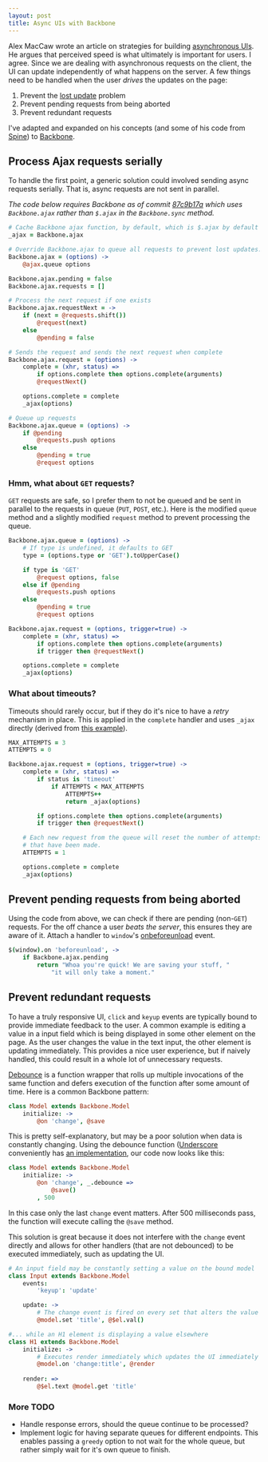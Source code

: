 ```yaml
---
layout: post
title: Async UIs with Backbone
---
```


Alex MacCaw wrote an article on strategies for building [asynchronous UIs](http://alexmaccaw.com/posts/async_ui).
He argues that perceived speed is what ultimately is important for users. I agree. Since we
are dealing with asynchronous requests on the client, the UI can update independently
of what happens on the server. A few things need to be handled when the user _drives_ the
updates on the page:

1. Prevent the [lost update](http://en.wikipedia.org/wiki/Concurrency_control#.27Why_is_concurrency_control_needed.27.3F) problem
2. Prevent pending requests from being aborted
3. Prevent redundant requests

I've adapted and expanded on his concepts (and some of his code from [Spine](http://spinejs.com/))
to [Backbone](http://backbonejs.org/).

## Process Ajax requests serially

To handle the first point, a generic solution could involved sending async requests serially. That is, async requests are not sent in parallel.

_The code below requires Backbone as of commit [87c9b17a](https://github.com/braddunbar/backbone/commit/87c9b17aa722fb3d6b34d5b92c564eeba5516334) which uses `Backbone.ajax` rather than `$.ajax` in the `Backbone.sync` method._

```coffeescript
# Cache Backbone ajax function, by default, which is $.ajax by default
_ajax = Backbone.ajax

# Override Backbone.ajax to queue all requests to prevent lost updates.
Backbone.ajax = (options) ->
    @ajax.queue options

Backbone.ajax.pending = false
Backbone.ajax.requests = []

# Process the next request if one exists
Backbone.ajax.requestNext = ->
    if (next = @requests.shift())
        @request(next)
    else
        @pending = false

# Sends the request and sends the next request when complete
Backbone.ajax.request = (options) ->
    complete = (xhr, status) =>
        if options.complete then options.complete(arguments)
        @requestNext()

    options.complete = complete
    _ajax(options)

# Queue up requests
Backbone.ajax.queue = (options) ->
    if @pending
        @requests.push options
    else
        @pending = true
        @request options
```

### Hmm, what about `GET` requests?

`GET` requests are safe, so I prefer them to not be queued and be sent in parallel to the requests in queue (`PUT`, `POST`, etc.). Here is the modified `queue` method and a slightly modified `request` method to prevent processing the queue.

```coffeescript
Backbone.ajax.queue = (options) ->
    # If type is undefined, it defaults to GET
    type = (options.type or 'GET').toUpperCase()

    if type is 'GET'
        @request options, false
    else if @pending
        @requests.push options
    else
        @pending = true
        @request options

Backbone.ajax.request = (options, trigger=true) ->
    complete = (xhr, status) =>
        if options.complete then options.complete(arguments)
        if trigger then @requestNext()

    options.complete = complete
    _ajax(options)
```

### What about timeouts?

Timeouts should rarely occur, but if they do it's nice to have a _retry_ mechanism in place. This is applied in the `complete` handler and uses `_ajax` directly (derived from [this example](http://www.zeroedandnoughted.com/?p=185)).

```coffeescript
MAX_ATTEMPTS = 3
ATTEMPTS = 0

Backbone.ajax.request = (options, trigger=true) ->
    complete = (xhr, status) =>
        if status is 'timeout'
            if ATTEMPTS < MAX_ATTEMPTS
                ATTEMPTS++
                return _ajax(options)

        if options.complete then options.complete(arguments)
        if trigger then @requestNext()

    # Each new request from the queue will reset the number of attempts
    # that have been made.
    ATTEMPTS = 1

    options.complete = complete
    _ajax(options)
```

## Prevent pending requests from being aborted

Using the code from above, we can check if there are pending (non-`GET`) requests. For the off chance a user _beats the server_, this ensures they are
aware of it. Attach a handler to `window`'s [onbeforeunload](https://developer.mozilla.org/en/DOM/window.onbeforeunload) event.

```coffeescript
$(window).on 'beforeunload', ->
	if Backbone.ajax.pending
		return "Whoa you're quick! We are saving your stuff, "
			"it will only take a moment."
```

## Prevent redundant requests

To have a truly responsive UI, `click` and `keyup` events are typically bound to provide immediate feedback to the user. A common example is editing a value in a input field which is being displayed in some other element on the page. As the user changes the value in the text input, the other element is updating immediately. This provides a nice user experience, but if naively handled, this could result in a whole lot of unnecessary requests.

[Debounce](http://unscriptable.com/2009/03/20/debouncing-javascript-methods/) is a function wrapper that rolls up multiple invocations of the same function and defers execution of the function after some amount of time. Here is a common Backbone pattern:

```coffeescript
class Model extends Backbone.Model
	initialize: ->
		@on 'change', @save
```

This is pretty self-explanatory, but may be a poor solution when data is constantly changing. Using the debounce function ([Underscore](http://documentcloud.github.com/underscore/) conveniently has [an implementation](http://documentcloud.github.com/underscore/#debounce), our code now looks like this:

```coffeescript
class Model extends Backbone.Model
	initialize: ->
		@on 'change', _.debounce =>
			@save()
		, 500
```

In this case only the last `change` event matters. After 500 milliseconds pass, the function will execute calling the `@save` method.

This solution is great because it does not interfere with the `change` event directly and allows for other handlers (that are not debounced) to be executed immediately, such as updating the UI.

```coffeescript
# An input field may be constantly setting a value on the bound model
class Input extends Backbone.Model
	events:
		'keyup': 'update'

	update: ->
		# The change event is fired on every set that alters the value
		@model.set 'title', @$el.val()

#... while an H1 element is displaying a value elsewhere
class H1 extends Backbone.Model
	initialize: ->
		# Executes render immediately which updates the UI immediately
		@model.on 'change:title', @render
	
	render: =>
		@$el.text @model.get 'title'
```

### More TODO

- Handle response errors, should the queue continue to be processed?
- Implement logic for having separate queues for different endpoints. This enables passing a `greedy` option to not wait for the whole queue, but rather simply wait for it's own queue to finish.
